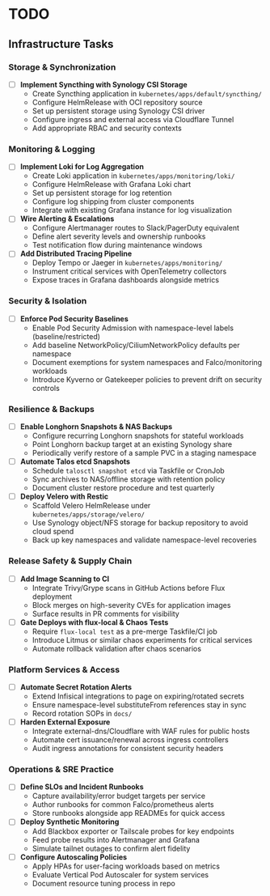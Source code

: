 # TODO

## Infrastructure Tasks

### Storage & Synchronization
- [ ] **Implement Syncthing with Synology CSI Storage**
  - Create Syncthing application in `kubernetes/apps/default/syncthing/`
  - Configure HelmRelease with OCI repository source
  - Set up persistent storage using Synology CSI driver
  - Configure ingress and external access via Cloudflare Tunnel
  - Add appropriate RBAC and security contexts

### Monitoring & Logging
- [ ] **Implement Loki for Log Aggregation**
  - Create Loki application in `kubernetes/apps/monitoring/loki/`
  - Configure HelmRelease with Grafana Loki chart
  - Set up persistent storage for log retention
  - Configure log shipping from cluster components
  - Integrate with existing Grafana instance for log visualization
- [ ] **Wire Alerting & Escalations**
  - Configure Alertmanager routes to Slack/PagerDuty equivalent
  - Define alert severity levels and ownership runbooks
  - Test notification flow during maintenance windows
- [ ] **Add Distributed Tracing Pipeline**
  - Deploy Tempo or Jaeger in `kubernetes/apps/monitoring/`
  - Instrument critical services with OpenTelemetry collectors
  - Expose traces in Grafana dashboards alongside metrics

### Security & Isolation
- [ ] **Enforce Pod Security Baselines**
  - Enable Pod Security Admission with namespace-level labels (baseline/restricted)
  - Add baseline NetworkPolicy/CiliumNetworkPolicy defaults per namespace
  - Document exemptions for system namespaces and Falco/monitoring workloads
  - Introduce Kyverno or Gatekeeper policies to prevent drift on security controls

### Resilience & Backups
- [ ] **Enable Longhorn Snapshots & NAS Backups**
  - Configure recurring Longhorn snapshots for stateful workloads
  - Point Longhorn backup target at an existing Synology share
  - Periodically verify restore of a sample PVC in a staging namespace
- [ ] **Automate Talos etcd Snapshots**
  - Schedule `talosctl snapshot etcd` via Taskfile or CronJob
  - Sync archives to NAS/offline storage with retention policy
  - Document cluster restore procedure and test quarterly
- [ ] **Deploy Velero with Restic**
  - Scaffold Velero HelmRelease under `kubernetes/apps/storage/velero/`
  - Use Synology object/NFS storage for backup repository to avoid cloud spend
  - Back up key namespaces and validate namespace-level recoveries

### Release Safety & Supply Chain
- [ ] **Add Image Scanning to CI**
  - Integrate Trivy/Grype scans in GitHub Actions before Flux deployment
  - Block merges on high-severity CVEs for application images
  - Surface results in PR comments for visibility
- [ ] **Gate Deploys with flux-local & Chaos Tests**
  - Require `flux-local test` as a pre-merge Taskfile/CI job
  - Introduce Litmus or similar chaos experiments for critical services
  - Automate rollback validation after chaos scenarios

### Platform Services & Access
- [ ] **Automate Secret Rotation Alerts**
  - Extend Infisical integrations to page on expiring/rotated secrets
  - Ensure namespace-level substituteFrom references stay in sync
  - Record rotation SOPs in `docs/`
- [ ] **Harden External Exposure**
  - Integrate external-dns/Cloudflare with WAF rules for public hosts
  - Automate cert issuance/renewal across ingress controllers
  - Audit ingress annotations for consistent security headers

### Operations & SRE Practice
- [ ] **Define SLOs and Incident Runbooks**
  - Capture availability/error budget targets per service
  - Author runbooks for common Falco/prometheus alerts
  - Store runbooks alongside app READMEs for quick access
- [ ] **Deploy Synthetic Monitoring**
  - Add Blackbox exporter or Tailscale probes for key endpoints
  - Feed probe results into Alertmanager and Grafana
  - Simulate tailnet outages to confirm alert fidelity
- [ ] **Configure Autoscaling Policies**
  - Apply HPAs for user-facing workloads based on metrics
  - Evaluate Vertical Pod Autoscaler for system services
  - Document resource tuning process in repo
